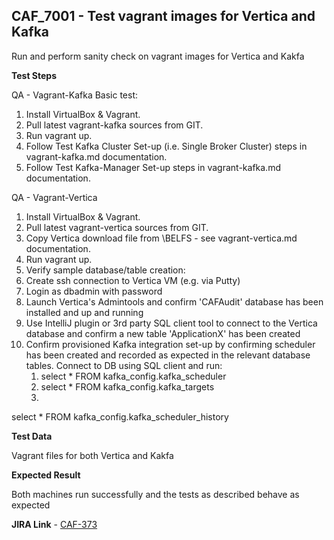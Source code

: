 ## CAF_7001 - Test vagrant images for Vertica and Kafka ##

Run and perform sanity check on vagrant images for Vertica and Kakfa

**Test Steps**

QA - Vagrant-Kafka 
Basic test:

1. Install VirtualBox & Vagrant. 
2. Pull latest vagrant-kafka sources from GIT. 
3. Run vagrant up. 
4. Follow Test Kafka Cluster Set-up (i.e. Single Broker Cluster) steps in vagrant-kafka.md documentation. 
5. Follow Test Kafka-Manager Set-up steps in vagrant-kafka.md documentation. 

QA - Vagrant-Vertica
 
1. Install VirtualBox & Vagrant. 
2. Pull latest vagrant-vertica sources from GIT. 
3. Copy Vertica download file from \\BELFS - see vagrant-vertica.md documentation. 
4. Run vagrant up. 
5. Verify sample database/table creation:
6. Create ssh connection to Vertica VM (e.g. via Putty)
7. Login as dbadmin with password
8. Launch Vertica's Admintools and confirm 'CAFAudit' database has been installed and up and running
9. Use IntelliJ plugin or 3rd party SQL client tool to connect to the Vertica database and confirm a new table 'ApplicationX' has been created
10. Confirm provisioned Kafka integration set-up by confirming scheduler has been created and recorded as expected	in the relevant database tables. Connect to DB using SQL client and run:
	1. select * FROM kafka_config.kafka_scheduler
	2. select * FROM kafka_config.kafka_targets
	3. 
select * FROM kafka_config.kafka_scheduler_history


**Test Data**

Vagrant files for both Vertica and Kakfa

**Expected Result**

Both machines run successfully and the tests as described behave as expected

**JIRA Link** - [CAF-373](https://jira.autonomy.com/browse/CAF-373)

